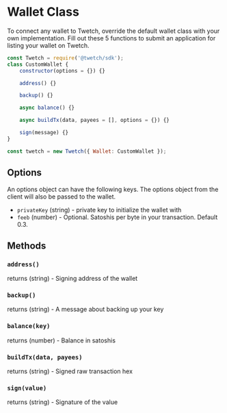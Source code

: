 # Wallet Class

To connect any wallet to Twetch, override the default wallet class with your own implementation. 
Fill out these 5 functions to submit an application for listing your wallet on Twetch.

```javascript
const Twetch = require('@twetch/sdk');
class CustomWallet {
	constructor(options = {}) {}

	address() {}

	backup() {}

	async balance() {}

	async buildTx(data, payees = [], options = {}) {}

	sign(message) {}
}

const twetch = new Twetch({ Wallet: CustomWallet });
```

## Options

An options object can have the following keys. The options object from the client will also be passed to the wallet.

- `privateKey` (string) - private key to initialize the wallet with
- `feeb` (number) - Optional. Satoshis per byte in your transaction. Default 0.3.

## Methods

### `address()`
returns (string) - Signing address of the wallet

### `backup()`
returns (string) - A message about backing up your key

### `balance(key)`
returns (number) - Balance in satoshis

### `buildTx(data, payees)`
returns (string) - Signed raw transaction hex

### `sign(value)`
returns (string) - Signature of the value
